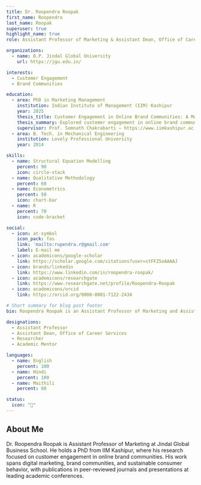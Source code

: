 ```yaml
---
title: Dr. Roopendra Roopak
first_name: Roopendra
last_name: Roopak
superuser: true
highlight_name: true
role: Assistant Professor of Marketing & Assistant Dean, Office of Career Services (JGBS)

organizations:
  - name: O.P. Jindal Global University
    url: https://jgu.edu.in/

interests:
  - Customer Engagement
  - Brand Communities

education:
  - area: PhD in Marketing Management
    institution: Indian Institute of Management (IIM) Kashipur
    year: 2025
    thesis_title: Customer Engagement in Online Brand Communities: A Multi-Method Investigation of Psychological Antecedents and Brand Strategies
    thesis_summary: Explored customer engagement in online brand communities by identifying Need for Validation (NFV) as a key psychological driver. Using a mixed-method approach and the SOR framework, the study developed and validated strategies for brands to foster validation-driven engagement and long-term participation.
    supervisor: Prof. Somnath Chakrabarti — https://www.iimkashipur.ac.in/faculty/faculty-directory/somnath-chakrabarti
  - area: B. Tech. in Mechanical Engineering
    institution: Lovely Professional University
    year: 2014

skills:
  - name: Structural Equation Modelling
    percent: 90
    icon: circle-stack
  - name: Qualitative Methodology
    percent: 60
  - name: Econometrics
    percent: 50
    icon: chart-bar
  - name: R
    percent: 70
    icon: code-bracket

social:
  - icon: at-symbol
    icon_pack: fas
    link: 'mailto:rupendra.r@gmail.com'
    label: E-mail me
  - icon: academicons/google-scholar
    link: https://scholar.google.com/citations?user=stFFZ5oAAAAJ
  - icon: brands/linkedin
    link: https://www.linkedin.com/in/roopendra-roopak/
  - icon: academicons/researchgate
    link: https://www.researchgate.net/profile/Roopendra-Roopak
  - icon: academicons/orcid
    link: https://orcid.org/0000-0001-7122-2434

# Short summary for blog post footer
bio: Roopendra Roopak is an Assistant Professor of Marketing and Assistant Dean at JGBS, specializing in customer engagement and brand communities.

designations:
  - Assistant Professor
  - Assistant Dean, Office of Career Services
  - Researcher
  - Academic Mentor

languages:
  - name: English
    percent: 100
  - name: Hindi
    percent: 100
  - name: Maithili
    percent: 80

status:
  icon: "🌱"
---
```


## About Me
Dr. Roopendra Roopak is Assistant Professor of Marketing at Jindal Global Business School. He holds a PhD from IIM Kashipur, where his research focused on customer engagement in online brand communities. His work spans digital marketing, brand communities, and sustainable consumer behavior, with publications in peer-reviewed journals and presentations at leading academic conferences.